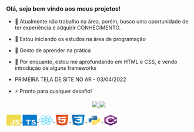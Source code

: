 ### Olá, seja bem vindo aos meus projetos!

- 🔭 Atualmente não trabalho na área, porém, busco uma oportunidade de ter experiência e adquirir CONHECIMENTO.
- 🌱 Estou iniciando os estudos na área de programação
- 👯 Gosto de aprender na prática
- 🤔 Por enquanto, estou me aprofundando em HTML e CSS, e vendo introdução de alguns frameworks
- PRIMEIRA TELA DE SITE NO AR - 03/04/2022

- ⚡ Pronto para qualquer desafio!

<div align="center">
  <a href="https://github.com/joaovitorlc">
  <img height="130em"  src="https://github-readme-stats.vercel.app/api?username=joaovitorlc&show_icons=true&theme=dark&include_all_commits=true&count_private=true"/>
  <img height="130em" src="https://github-readme-stats.vercel.app/api/top-langs/?username=joaovitorlc&layout=compact&langs_count=7&theme=dark"/>
</div>
  
  <div style="display: inline_block"><br>
  <img align="center" alt="Rafa-Js" height="30" width="40" src="https://raw.githubusercontent.com/devicons/devicon/master/icons/javascript/javascript-plain.svg">
  <img align="center" alt="Rafa-Ts" height="30" width="40" src="https://raw.githubusercontent.com/devicons/devicon/master/icons/typescript/typescript-plain.svg">
  <img align="center" alt="Rafa-React" height="30" width="40" src="https://raw.githubusercontent.com/devicons/devicon/master/icons/react/react-original.svg">
  <img align="center" alt="Rafa-HTML" height="30" width="40" src="https://raw.githubusercontent.com/devicons/devicon/master/icons/html5/html5-original.svg">
  <img align="center" alt="Rafa-CSS" height="30" width="40" src="https://raw.githubusercontent.com/devicons/devicon/master/icons/css3/css3-original.svg">
  <img align="center" alt="Rafa-Python" height="30" width="40" src="https://raw.githubusercontent.com/devicons/devicon/master/icons/python/python-original.svg">
  <img align="center" alt="Rafa-Csharp" height="30" width="40" src="https://raw.githubusercontent.com/devicons/devicon/master/icons/csharp/csharp-original.svg">
</div>
